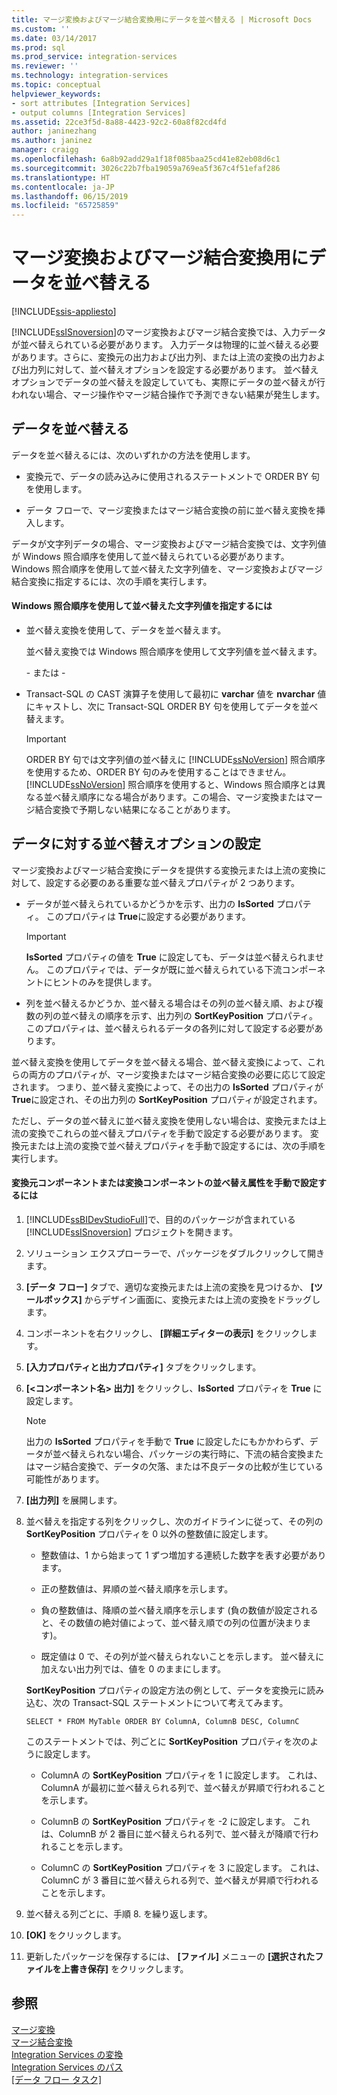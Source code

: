 ```yaml
---
title: マージ変換およびマージ結合変換用にデータを並べ替える | Microsoft Docs
ms.custom: ''
ms.date: 03/14/2017
ms.prod: sql
ms.prod_service: integration-services
ms.reviewer: ''
ms.technology: integration-services
ms.topic: conceptual
helpviewer_keywords:
- sort attributes [Integration Services]
- output columns [Integration Services]
ms.assetid: 22ce3f5d-8a88-4423-92c2-60a8f82cd4fd
author: janinezhang
ms.author: janinez
manager: craigg
ms.openlocfilehash: 6a8b92add29a1f18f085baa25cd41e82eb08d6c1
ms.sourcegitcommit: 3026c22b7fba19059a769ea5f367c4f51efaf286
ms.translationtype: HT
ms.contentlocale: ja-JP
ms.lasthandoff: 06/15/2019
ms.locfileid: "65725859"
---
```

# <a name="sort-data-for-the-merge-and-merge-join-transformations"></a>マージ変換およびマージ結合変換用にデータを並べ替える

[!INCLUDE[ssis-appliesto](../../../includes/ssis-appliesto-ssvrpluslinux-asdb-asdw-xxx.md)]


  [!INCLUDE[ssISnoversion](../../../includes/ssisnoversion-md.md)]のマージ変換およびマージ結合変換では、入力データが並べ替えられている必要があります。 入力データは物理的に並べ替える必要があります。さらに、変換元の出力および出力列、または上流の変換の出力および出力列に対して、並べ替えオプションを設定する必要があります。 並べ替えオプションでデータの並べ替えを設定していても、実際にデータの並べ替えが行われない場合、マージ操作やマージ結合操作で予測できない結果が発生します。  
  
## <a name="sorting-the-data"></a>データを並べ替える  
 データを並べ替えるには、次のいずれかの方法を使用します。  
  
-   変換元で、データの読み込みに使用されるステートメントで ORDER BY 句を使用します。  
  
-   データ フローで、マージ変換またはマージ結合変換の前に並べ替え変換を挿入します。  
  
 データが文字列データの場合、マージ変換およびマージ結合変換では、文字列値が Windows 照合順序を使用して並べ替えられている必要があります。 Windows 照合順序を使用して並べ替えた文字列値を、マージ変換およびマージ結合変換に指定するには、次の手順を実行します。  
  
#### <a name="to-provide-string-values-that-are-sorted-by-using-windows-collation"></a>Windows 照合順序を使用して並べ替えた文字列値を指定するには  
  
-   並べ替え変換を使用して、データを並べ替えます。  
  
     並べ替え変換では Windows 照合順序を使用して文字列値を並べ替えます。  
  
     \- または -  
  
-   Transact-SQL の CAST 演算子を使用して最初に **varchar** 値を **nvarchar** 値にキャストし、次に Transact-SQL ORDER BY 句を使用してデータを並べ替えます。  
  
    > [!IMPORTANT]  
    >  ORDER BY 句では文字列値の並べ替えに [!INCLUDE[ssNoVersion](../../../includes/ssnoversion-md.md)] 照合順序を使用するため、ORDER BY 句のみを使用することはできません。 [!INCLUDE[ssNoVersion](../../../includes/ssnoversion-md.md)] 照合順序を使用すると、Windows 照合順序とは異なる並べ替え順序になる場合があります。この場合、マージ変換またはマージ結合変換で予期しない結果になることがあります。  
  
## <a name="setting-sort-options-on-the-data"></a>データに対する並べ替えオプションの設定  
 マージ変換およびマージ結合変換にデータを提供する変換元または上流の変換に対して、設定する必要のある重要な並べ替えプロパティが 2 つあります。  
  
-   データが並べ替えられているかどうかを示す、出力の **IsSorted** プロパティ。 このプロパティは **True**に設定する必要があります。  
  
    > [!IMPORTANT]  
    >  **IsSorted** プロパティの値を **True** に設定しても、データは並べ替えられません。 このプロパティでは、データが既に並べ替えられている下流コンポーネントにヒントのみを提供します。  
  
-   列を並べ替えるかどうか、並べ替える場合はその列の並べ替え順、および複数の列の並べ替えの順序を示す、出力列の **SortKeyPosition** プロパティ。 このプロパティは、並べ替えられるデータの各列に対して設定する必要があります。  
  
 並べ替え変換を使用してデータを並べ替える場合、並べ替え変換によって、これらの両方のプロパティが、マージ変換またはマージ結合変換の必要に応じて設定されます。 つまり、並べ替え変換によって、その出力の **IsSorted** プロパティが **True**に設定され、その出力列の **SortKeyPosition** プロパティが設定されます。  
  
 ただし、データの並べ替えに並べ替え変換を使用しない場合は、変換元または上流の変換でこれらの並べ替えプロパティを手動で設定する必要があります。 変換元または上流の変換で並べ替えプロパティを手動で設定するには、次の手順を実行します。  
  
#### <a name="to-manually-set-sort-attributes-on-a-source-or-transformation-component"></a>変換元コンポーネントまたは変換コンポーネントの並べ替え属性を手動で設定するには  
  
1.  [!INCLUDE[ssBIDevStudioFull](../../../includes/ssbidevstudiofull-md.md)]で、目的のパッケージが含まれている [!INCLUDE[ssISnoversion](../../../includes/ssisnoversion-md.md)] プロジェクトを開きます。  
  
2.  ソリューション エクスプローラーで、パッケージをダブルクリックして開きます。  
  
3.  **[データ フロー]** タブで、適切な変換元または上流の変換を見つけるか、 **[ツールボックス]** からデザイン画面に、変換元または上流の変換をドラッグします。  
  
4.  コンポーネントを右クリックし、 **[詳細エディターの表示]** をクリックします。  
  
5.  **[入力プロパティと出力プロパティ]** タブをクリックします。  
  
6.  **[\<コンポーネント名> 出力]** をクリックし、**IsSorted** プロパティを **True** に設定します。  
  
    > [!NOTE]  
    >  出力の **IsSorted** プロパティを手動で **True** に設定したにもかかわらず、データが並べ替えられない場合、パッケージの実行時に、下流の結合変換またはマージ結合変換で、データの欠落、または不良データの比較が生じている可能性があります。  
  
7.  **[出力列]** を展開します。  
  
8.  並べ替えを指定する列をクリックし、次のガイドラインに従って、その列の **SortKeyPosition** プロパティを 0 以外の整数値に設定します。  
  
    -   整数値は、1 から始まって 1 ずつ増加する連続した数字を表す必要があります。  
  
    -   正の整数値は、昇順の並べ替え順序を示します。  
  
    -   負の整数値は、降順の並べ替え順序を示します (負の数値が設定されると、その数値の絶対値によって、並べ替え順での列の位置が決まります)。  
  
    -   既定値は 0 で、その列が並べ替えられないことを示します。 並べ替えに加えない出力列では、値を 0 のままにします。  
  
     **SortKeyPosition** プロパティの設定方法の例として、データを変換元に読み込む、次の Transact-SQL ステートメントについて考えてみます。  
  
     `SELECT * FROM MyTable ORDER BY ColumnA, ColumnB DESC, ColumnC`  
  
     このステートメントでは、列ごとに **SortKeyPosition** プロパティを次のように設定します。  
  
    -   ColumnA の **SortKeyPosition** プロパティを 1 に設定します。 これは、ColumnA が最初に並べ替えられる列で、並べ替えが昇順で行われることを示します。  
  
    -   ColumnB の **SortKeyPosition** プロパティを -2 に設定します。 これは、ColumnB が 2 番目に並べ替えられる列で、並べ替えが降順で行われることを示します。  
  
    -   ColumnC の **SortKeyPosition** プロパティを 3 に設定します。 これは、ColumnC が 3 番目に並べ替えられる列で、並べ替えが昇順で行われることを示します。  
  
9. 並べ替える列ごとに、手順 8. を繰り返します。  
  
10. **[OK]** をクリックします。  
  
11. 更新したパッケージを保存するには、 **[ファイル]** メニューの **[選択されたファイルを上書き保存]** をクリックします。  
  
## <a name="see-also"></a>参照  
 [マージ変換](../../../integration-services/data-flow/transformations/merge-transformation.md)   
 [マージ結合変換](../../../integration-services/data-flow/transformations/merge-join-transformation.md)   
 [Integration Services の変換](../../../integration-services/data-flow/transformations/integration-services-transformations.md)   
 [Integration Services のパス](../../../integration-services/data-flow/integration-services-paths.md)   
 [[データ フロー タスク]](../../../integration-services/control-flow/data-flow-task.md)  
  
  
